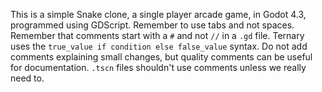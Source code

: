 This is a simple Snake clone, a single player arcade game, in Godot 4.3, programmed using GDScript. Remember to use tabs and not spaces. Remember that comments start with a `#` and not `//` in a `.gd` file. Ternary uses the `true_value if condition else false_value` syntax. Do not add comments explaining small changes, but quality comments can be useful for documentation. `.tscn` files shouldn't use comments unless we really need to.
